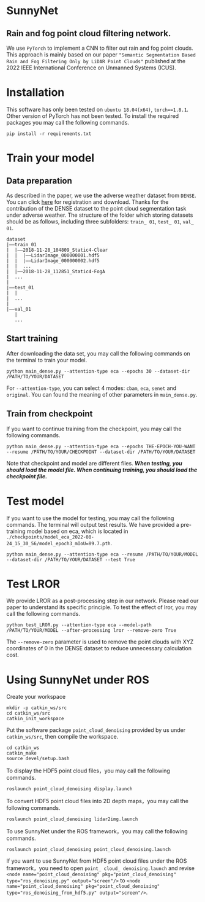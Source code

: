 # SunnyNet
## Rain and fog point cloud filtering network.
We use `PyTorch` to implement a CNN to filter out rain and fog point clouds. This approach is mainly based on our paper `"Semantic Segmentation Based Rain and Fog Filtering Only by LiDAR Point Clouds"` published at the 2022 IEEE International Conference on Unmanned Systems (ICUS).


# Installation
This software has only been tested on `ubuntu 18.04(x64)`, `torch==1.8.1`. Other version of PyTorch has not been tested. To install the required packages you may call the following commands.
```
pip install -r requirements.txt
```


# Train your model
## Data preparation
As described in the paper, we use the adverse weather dataset from `DENSE`. You can click [here](https://www.uni-ulm.de/index.php?id=101568) for registration and download. Thanks for the contribution of the DENSE dataset to the point cloud segmentation task under adverse weather.
The structure of the folder which storing datasets should be as follows, including three subfolders: `train_ 01`, `test_ 01`, `val_ 01`.
```
dataset
|——train_01
|  |——2018-11-28_104809_Static4-Clear
|  |  |——LidarImage_000000001.hdf5
|  |  |——LidarImage_000000002.hdf5
|  |  ...
|  |——2018-11-28_112851_Static4-FogA
|  ...
|
|——test_01
|  |
|  ...
|
|——val_01
   |
   ...
```

## Start training
After downloading the data set, you may call the following commands on the terminal to train your model.
```
python main_dense.py --attention-type eca --epochs 30 --dataset-dir /PATH/TO/YOUR/DATASET
```
For `--attention-type`, you can select 4 modes: `cbam`, `eca`, `senet` and `original`. You can found the meaning of other parameters in `main_dense.py`.

## Train from checkpoint
If you want to continue training from the checkpoint, you may call the following commands.
```
python main_dense.py --attention-type eca --epochs THE-EPOCH-YOU-WANT --resume /PATH/TO/YOUR/CHECKPOINT --dataset-dir /PATH/TO/YOUR/DATASET
```
Note that checkpoint and model are different files. ***When testing, you should load the model file. When continuing training, you should load the checkpoint file.***


# Test model
If you want to use the model for testing, you may call the following commands. The terminal will output test results. We have provided a pre-training model based on eca, which is located in `./checkpoints/model_eca_2022-08-24_15_30_56/model_epoch3_mIoU=89.7.pth`.
```
python main_dense.py --attention-type eca --resume /PATH/TO/YOUR/MODEL --dataset-dir /PATH/TO/YOUR/DATASET --test True
```


# Test LROR
We provide LROR as a post-processing step in our network. Please read our paper to understand its specific principle. To test the effect of lror, you may call the following commands.
```
python test_LROR.py --attention-type eca --model-path /PATH/TO/YOUR/MODEL --after-processing lror --remove-zero True
```
The `--remove-zero` parameter is used to remove the point clouds with XYZ coordinates of 0 in the DENSE dataset to reduce unnecessary calculation cost.


# Using SunnyNet under ROS
Create your workspace
```
mkdir -p catkin_ws/src
cd catkin_ws/src
catkin_init_workspace
```
Put the software package `point_cloud_denoising` provided by us under `catkin_ws/src`, then compile the workspace.
```
cd catkin_ws
catkin_make
source devel/setup.bash
```
To display the HDF5 point cloud files，you may call the following commands.
```
roslaunch point_cloud_denoising display.launch
```
To convert HDF5 point cloud files into 2D depth maps，you may call the following commands.
```
roslaunch point_cloud_denoising lidar2img.launch
```
To use SunnyNet under the ROS framework，you may call the following commands.
```
roslaunch point_cloud_denoising point_cloud_denoising.launch
```
If you want to use SunnyNet from HDF5 point cloud files under the ROS framework，you need to open `point_ cloud_ denoising.launch` and revise `<node name="point_cloud_denoising" pkg="point_cloud_denoising" type="ros_denoising.py" output="screen"/>` to `<node name="point_cloud_denoising" pkg="point_cloud_denoising" type="ros_denoising_from_hdf5.py" output="screen"/>`.

